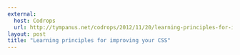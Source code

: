 ```yaml
---
external: 
  host: Codrops
  url: http://tympanus.net/codrops/2012/11/20/learning-principles-for-improving-your-css/
layout: post
title: "Learning principles for improving your CSS"
---
```

